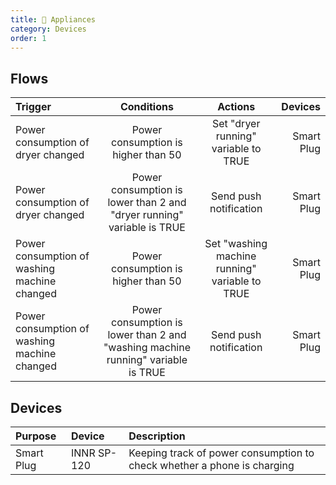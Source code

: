 ```yaml
---
title: 🧺 Appliances
category: Devices
order: 1
---
```


## Flows

| Trigger       | Conditions    | Actions | Devices |
|:------------- |:-------------:|:-------:| ------: |
| Power consumption of dryer changed | Power consumption is higher than 50 | Set "dryer running" variable to TRUE | Smart Plug |
| Power consumption of dryer changed | Power consumption is lower than 2 and "dryer running" variable is TRUE | Send push notification | Smart Plug |
| Power consumption of washing machine changed | Power consumption is higher than 50 | Set "washing machine running" variable to TRUE | Smart Plug |
| Power consumption of washing machine changed | Power consumption is lower than 2 and "washing machine running" variable is TRUE | Send push notification | Smart Plug |

## Devices

| Purpose | Device | Description |
|:------- | :----- | :---------- |
| Smart Plug | INNR SP-120 | Keeping track of power consumption to check whether a phone is charging |
